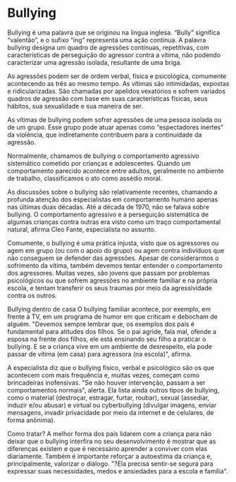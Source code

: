 # Bullying
Bullying é uma palavra que se originou na língua inglesa. “Bully” significa “valentão”, e o sufixo “ing” representa uma ação contínua. A palavra bullying designa um quadro de agressões contínuas, repetitivas, com características de perseguição do agressor contra a vítima, não podendo caracterizar uma agressão isolada, resultante de uma briga.

As agressões podem ser de ordem verbal, física e psicológica, comumente acontecendo as três ao mesmo tempo. As vítimas são intimidadas, expostas e ridicularizadas. São chamadas por apelidos vexatórios e sofrem variados quadros de agressão com base em suas características físicas, seus hábitos, sua sexualidade e sua maneira de ser.

As vítimas de bullying podem sofrer agressões de uma pessoa isolada ou de um grupo. Esse grupo pode atuar apenas como “espectadores inertes” da violência, que indiretamente contribuem para a continuidade da agressão.

Normalmente, chamamos de bullying o comportamento agressivo sistemático cometido por crianças e adolescentes. Quando um comportamento parecido acontece entre adultos, geralmente no ambiente de trabalho, classificamos o ato como assédio moral.

As discussões sobre o bullying são relativamente recentes, chamando a profunda atenção dos especialistas em comportamento humano apenas nas últimas duas décadas. Até a década de 1970, não se falava sobre bullying. O comportamento agressivo e a perseguição sistemática de algumas crianças contra outras era visto como um traço comportamental natural, afirma Cleo Fante, especialista no assunto.

Comumente, o bullying é uma prática injusta, visto que os agressores ou agem em grupo (ou com o apoio do grupo) ou agem contra indivíduos que não conseguem se defender das agressões. Apesar de considerarmos o sofrimento da vítima, também devemos tentar entender o comportamento dos agressores. Muitas vezes, são jovens que passam por problemas psicológicos ou que sofrem agressões no ambiente familiar e na própria escola, e tentam transferir os seus traumas por meio da agressividade contra os outros.

Bullying dentro de casa
O bullying familiar acontece, por exemplo, em frente à TV, em um programa de humor em que criticam e debocham de alguém. "Devemos sempre lembrar que, os exemplos dos pais é fundamental para atitudes dos filhos. Se o pai agride, fala mal, ofende a esposa na frente dos filhos, ele está ensinando seu filho a praticar o bullying. E se a criança vive em um ambiente de desrespeito, ela pode passar de vítima (em casa) para agressora (na escola)", afirma.

A especialista diz que o bullying físico, verbal e psicológico são os que acontecem com mais frequência e, muitas vezes, começam como brincadeiras inofensivas. "Se não houver intervenção, passam a ser comportamentos normais", alerta. Ela lista ainda outros tipos de bullying, como o material (destroçar, estragar, furtar, roubar), sexual (assediar, induzir e/ou abusar) e virtual ou cyberbullying (divulgar imagens, enviar mensagens, invadir privacidade por meio da internet e de celulares, de forma anônima).

Como tratar?
A melhor forma dos pais lidarem com a criança para não deixar que o bullying interfira no seu desenvolvimento é mostrar que as diferenças existem e que é necessário aprender a conviver com elas diariamente. Também é importante reforçar a autoestima da criança e, principalmente, valorizar o diálogo. "?Ela precisa sentir-se segura para expressar suas necessidades, medos e ansiedades para a escola e família". 
